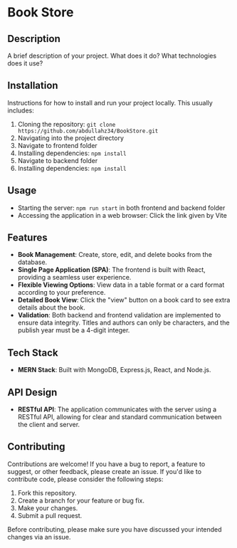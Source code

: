 # Book Store

## Description

A brief description of your project. What does it do? What technologies does it use?

## Installation

Instructions for how to install and run your project locally. This usually includes:

1. Cloning the repository: `git clone https://github.com/abdullahz34/BookStore.git`
2. Navigating into the project directory
3. Navigate to frontend folder
4. Installing dependencies: `npm install`
5. Navigate to backend folder
6. Installing dependencies: `npm install`


## Usage

- Starting the server: `npm run start` in both frontend and backend folder
- Accessing the application in a web browser: Click the link given by Vite

## Features

- **Book Management**: Create, store, edit, and delete books from the database.
- **Single Page Application (SPA)**: The frontend is built with React, providing a seamless user experience.
- **Flexible Viewing Options**: View data in a table format or a card format according to your preference.
- **Detailed Book View**: Click the "view" button on a book card to see extra details about the book.
- **Validation**: Both backend and frontend validation are implemented to ensure data integrity. Titles and authors can only be characters, and the publish year must be a 4-digit integer.

## Tech Stack

- **MERN Stack**: Built with MongoDB, Express.js, React, and Node.js.

## API Design

- **RESTful API**: The application communicates with the server using a RESTful API, allowing for clear and standard communication between the client and server.

## Contributing

Contributions are welcome! If you have a bug to report, a feature to suggest, or other feedback, please create an issue. If you'd like to contribute code, please consider the following steps:

1. Fork this repository.
2. Create a branch for your feature or bug fix.
3. Make your changes.
4. Submit a pull request.

Before contributing, please make sure you have discussed your intended changes via an issue.


